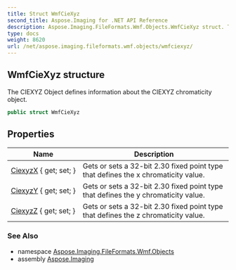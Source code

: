 ```yaml
---
title: Struct WmfCieXyz
second_title: Aspose.Imaging for .NET API Reference
description: Aspose.Imaging.FileFormats.Wmf.Objects.WmfCieXyz struct. The CIEXYZ Object defines information about the CIEXYZ chromaticity object
type: docs
weight: 8620
url: /net/aspose.imaging.fileformats.wmf.objects/wmfciexyz/
---
```

## WmfCieXyz structure

The CIEXYZ Object defines information about the CIEXYZ chromaticity object.

```csharp
public struct WmfCieXyz
```

## Properties

| Name | Description |
| --- | --- |
| [CiexyzX](../../aspose.imaging.fileformats.wmf.objects/wmfciexyz/ciexyzx/) { get; set; } | Gets or sets a 32-bit 2.30 fixed point type that defines the x chromaticity value. |
| [CiexyzY](../../aspose.imaging.fileformats.wmf.objects/wmfciexyz/ciexyzy/) { get; set; } | Gets or sets a 32-bit 2.30 fixed point type that defines the y chromaticity value. |
| [CiexyzZ](../../aspose.imaging.fileformats.wmf.objects/wmfciexyz/ciexyzz/) { get; set; } | Gets or sets a 32-bit 2.30 fixed point type that defines the z chromaticity value. |

### See Also

* namespace [Aspose.Imaging.FileFormats.Wmf.Objects](../../aspose.imaging.fileformats.wmf.objects/)
* assembly [Aspose.Imaging](../../)


